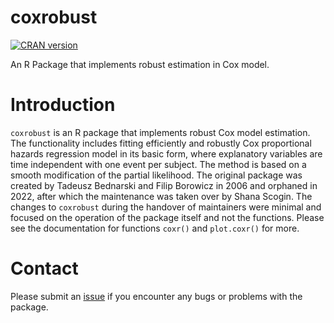 # coxrobust 

 [![CRAN version](https://www.r-pkg.org/badges/version/coxrobust)](https://CRAN.R-project.org/package=coxrobust)


An R Package that implements robust estimation in Cox model. 

# Introduction
`coxrobust` is an R package that implements robust Cox model estimation. The functionality includes fitting efficiently and robustly Cox proportional hazards regression model in its basic form, where explanatory variables are time independent with one event per subject.  The method is based on a smooth modification of the partial likelihood. The original package was created by Tadeusz Bednarski and Filip Borowicz in 2006 and orphaned in 2022, after which the maintenance was taken over by Shana Scogin. The changes to `coxrobust` during the handover of maintainers were minimal and focused on the operation of the package itself and not the functions. Please see the documentation for functions `coxr()` and `plot.coxr()` for more.


# Contact
Please submit an [issue](https://github.com/ShanaScogin/coxrobust/issues) if you encounter any bugs or problems with the package.
